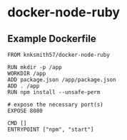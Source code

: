 docker-node-ruby
================

## Example Dockerfile

```
FROM knksmith57/docker-node-ruby

RUN mkdir -p /app
WORKDIR /app
ADD package.json /app/package.json
ADD . /app
RUN npm install --unsafe-perm

# expose the necessary port(s)
EXPOSE 8080

CMD []
ENTRYPOINT ["npm", "start"]
```
